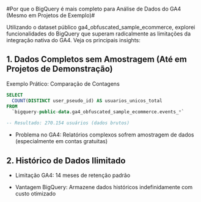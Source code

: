 #Por que o BigQuery é mais completo para Análise de Dados do GA4 (Mesmo em Projetos de Exemplo)#

Utilizando o dataset público ga4_obfuscated_sample_ecommerce, explorei funcionalidades do BigQuery que superam radicalmente as limitações da integração nativa do GA4. Veja os principais insights:

## 1. Dados Completos sem Amostragem (Até em Projetos de Demonstração) ##
Exemplo Prático: Comparação de Contagens

```sql
SELECT 
  COUNT(DISTINCT user_pseudo_id) AS usuarios_unicos_total
FROM 
  `bigquery-public-data.ga4_obfuscated_sample_ecommerce.events_*`

-- Resultado: 270.154 usuários (dados brutos)
```
- Problema no GA4: Relatórios complexos sofrem amostragem de dados (especialmente em contas gratuitas)

## 2. Histórico de Dados Ilimitado ##

- Limitação GA4: 14 meses de retenção padrão

- Vantagem BigQuery: Armazene dados históricos indefinidamente com custo otimizado
